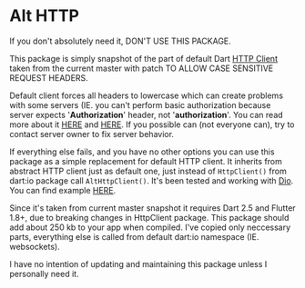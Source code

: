 # Alt HTTP

If you don't absolutely need it, DON'T USE THIS PACKAGE.

This package is simply snapshot of the part of default Dart [HTTP Client](https://github.com/dart-lang/sdk/tree/master/sdk/lib/_http) taken from the current master with patch TO ALLOW  CASE SENSITIVE REQUEST HEADERS. 

Default client forces all headers to lowercase which can create problems with some servers (IE. you can't perform basic authorization because server expects '**Authorization**' header, not '**authorization**'. You can read more about it [HERE](https://github.com/dart-lang/sdk/issues/25120) and [HERE](https://github.com/dart-lang/sdk/issues/33501). If you possible can (not everyone can), try to contact server owner to fix server behavior. 

If everything else fails, and you have no other options you can use this package as a simple replacement for default HTTP client. It inherits from abstract HTTP client just as default one, just instead of `HttpClient()` from dart:io package call `AltHttpClient()`.  It's been tested and working with [Dio](https://github.com/flutterchina/dio/blob/master/README.md#httpclientadapter). You can find example [HERE](https://github.com/shaxxx/EnigmaWeb.Dart/blob/master/lib/src/alt_http_client_adapter.dart).

Since it's taken from current master snapshot it requires Dart 2.5 and Flutter 1.8+, due to breaking changes in HttpClient package. This package should add about 250 kb to your app when compiled. I've copied only neccessary parts, everything else is called from default dart:io namespace (IE. websockets).

I have no intention of updating and maintaining this package unless I personally need it.

